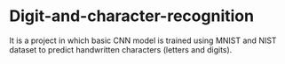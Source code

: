 # Digit-and-character-recognition
It is a project in which basic CNN model is  trained using MNIST and NIST dataset to predict handwritten characters (letters and digits).
